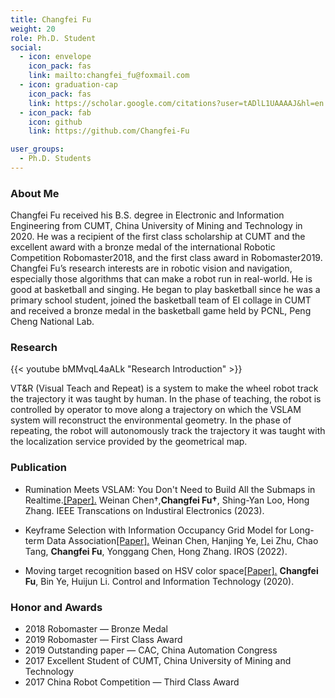 ```yaml
---
title: Changfei Fu
weight: 20
role: Ph.D. Student
social:
  - icon: envelope 
    icon_pack: fas
    link: mailto:changfei_fu@foxmail.com
  - icon: graduation-cap 
    icon_pack: fas
    link: https://scholar.google.com/citations?user=tADlL1UAAAAJ&hl=en
  - icon_pack: fab
    icon: github
    link: https://github.com/Changfei-Fu

user_groups:
  - Ph.D. Students
---
```

### About Me
Changfei Fu received his B.S. degree in Electronic and Information  Engineering from CUMT, China University of Mining and Technology in  2020. He was a recipient of the first class scholarship at CUMT and the  excellent award with a bronze medal of the international Robotic  Competition Robomaster2018, and the first class award in Robomaster2019. Changfei Fu’s research interests are in robotic vision and navigation,  especially those algorithms that can make a robot run in real-world. He  is good at basketball and singing. He began to play basketball since he  was a primary school student, joined the basketball team of EI collage  in CUMT and received a bronze medal in the basketball game held by PCNL, Peng Cheng National Lab.

### Research
{{< youtube bMMvqL4aALk "Research Introduction" >}}

VT&R (Visual Teach and Repeat) is a system to make the wheel  robot track the trajectory it was taught by human. In the phase of  teaching, the robot is controlled by operator to move along a trajectory on which the VSLAM system will reconstruct the environmental geometry.  In the phase of repeating, the robot will autonomously track the  trajectory it was taught with the localization service provided by the  geometrical map.

### Publication


- Rumination Meets VSLAM: You Don't Need to Build All the Submaps in Realtime.[[Paper].](10.1109/TIE.2023.3327342) Weinan Chen†,**Changfei Fu†**, Shing-Yan Loo, Hong Zhang. IEEE Transcations on Industiral Electronics (2023).

- Keyframe Selection with Information Occupancy Grid Model for Long-term Data Association[[Paper].](https://doi.org/10.1109/IROS47612.2022.9981050) Weinan Chen, Hanjing Ye, Lei Zhu, Chao Tang, **Changfei Fu**, Yonggang Chen, Hong Zhang. IROS (2022).

- Moving target recognition based on HSV color space[[Paper].](https://kns.cnki.net/kcms2/article/abstract?v=o5eMcsLgsI4yHMcKmWtGElwzlP3IWELTDMGzVVJYH16LFIr-_y8GUIcMxbu3adBYC5en_T-d57HAwq2N9eiNVpIPbZJXsaqYq0rOSEWUfevhl3ccwdCucYvSFblNjXM0NU5mip6c2GpVDn9krxvVkw==&uniplatform=NZKPT&language=CHS) **Changfei Fu**, Bin Ye, Huijun Li. Control and Information Technology (2020).

### Honor and Awards

- 2018 Robomaster — Bronze Medal
- 2019 Robomaster — First Class Award
- 2019 Outstanding paper — CAC, China Automation Congress
- 2017 Excellent Student of CUMT, China University of Mining and Technology
- 2017 China Robot Competition — Third Class Award
